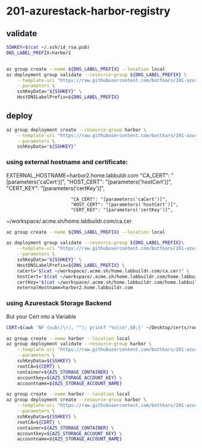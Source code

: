 # 201-azurestack-harbor-registry

## validate

```bash
SSHKEY=$(cat ~/.ssh/id_rsa.pub)
DNS_LABEL_PREFIX=harbor1
```

```bash

az group create --name ${DNS_LABEL_PREFIX} --location local
az deployment group validate --resource-group ${DNS_LABEL_PREFIX} \
    --template-uri "https://raw.githubusercontent.com/bottkars/201-azurestack-harbor-registry/master/azuredeploy.json" \
    --parameters \
    sshKeyData="${SSHKEY}" \
    HostDNSLabelPrefix=${DNS_LABEL_PREFIX}
```

## deploy

```bash
az group deployment create --resource-group harbor \
    --template-uri "https://raw.githubusercontent.com/bottkars/201-azurestack-harbor-registry/master/azuredeploy.json" \
    --parameters \
    sshKeyData="${SSHKEY}"
```

### using external hostname and certificate:

EXTERNAL_HOSTNAME=harbor2.home.labbuldr.com
"CA_CERT": "[parameters('caCert')]",
"HOST_CERT": "[parameters('hostCert')]",
"CERT_KEY": "[parameters('certKey')]",


                            "CA_CERT": "[parameters('caCert')]",
                            "HOST_CERT": "[parameters('hostCert')]",
                            "CERT_KEY": "[parameters('certKey')]",

~/workspace/.acme.sh/home.labbuildr.com/ca.cer
```bash
az group create --name ${DNS_LABEL_PREFIX} --location local

az deployment group validate --resource-group ${DNS_LABEL_PREFIX}\
    --template-uri "https://raw.githubusercontent.com/bottkars/201-azurestack-harbor-registry/master/azuredeploy.json" \
    --parameters \
    sshKeyData="${SSHKEY}" \
    HostDNSLabelPrefix=${DNS_LABEL_PREFIX} \
    caCert="$(cat ~/workspace/.acme.sh/home.labbuildr.com/ca.cer)" \
    hostCert="$(cat ~/workspace/.acme.sh/home.labbuildr.com/home.labbuildr.com.cer)" \
    certKey="$(cat ~/workspace/.acme.sh/home.labbuildr.com/home.labbuildr.com.key)" \
    externalHostname=harbor2.home.labbuildr.com
```




### using Azurestack Storage Backend

But your Cert into a Variable

```bash
CERT=$(awk 'NF {sub(/\r/, ""); printf "%s\\n",$0;}' ~/Desktop/certs/root.pem)
```

```bash
az group create --name harbor --location local
az group deployment validate --resource-group harbor \
    --template-uri "https://raw.githubusercontent.com/bottkars/201-azurestack-harbor-registry/master/azuredeploy.json" \
    --parameters \
    sshKeyData=${SSHKEY} \
    rootCA=${CERT} \
    container=${AZS_STORAGE_CONTAINER} \
    accountkey=${AZS_STORAGE_ACCOUNT_KEY} \
    accountname=${AZS_STORAGE_ACCOUNT_NAME}
```

```bash
az group create --name harbor --location local
az group deployment create --resource-group harbor \
    --template-uri "https://raw.githubusercontent.com/bottkars/201-azurestack-harbor-registry/master/azuredeploy.json" \
    --parameters \
    sshKeyData=${SSHKEY} \
    rootCA=${CERT} \
    container=${AZS_STORAGE_CONTAINER} \
    accountkey=${AZS_STORAGE_ACCOUNT_KEY} \
    accountname=${AZS_STORAGE_ACCOUNT_NAME}
```

